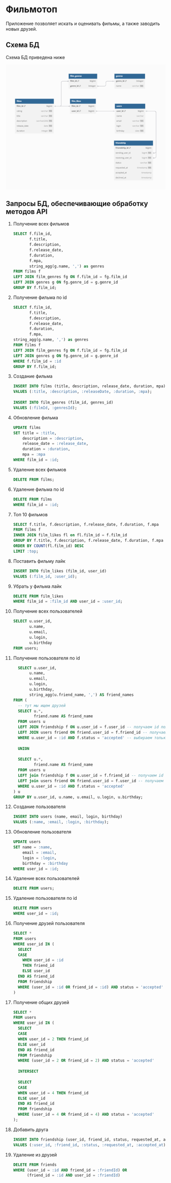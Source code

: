 # Фильмотоп

Приложение позволяет искать и оценивать фильмы, а также заводить новых друзей.

## Схема БД

Схема БД приведена ниже

![DB Schema](assets/filmorate.png)

## Запросы БД, обеспечивающие обработку методов API

1. Получение всех фильмов
    ```sql
    SELECT f.film_id,
           f.title,
           f.description,
           f.release_date,
           f.duration,
           f.mpa,
           string_agg(g.name, ',') as genres
    FROM films f
    LEFT JOIN film_genres fg ON f.film_id = fg.film_id 
    LEFT JOIN genres g ON fg.genre_id = g.genre_id
    GROUP BY f.film_id;
    ```
1. Получение фильма по id
    ```sql
    SELECT f.film_id,
           f.title,
           f.description,
           f.release_date,
           f.duration,
           f.mpa,
    string_agg(g.name, ',') as genres
    FROM films f
    LEFT JOIN film_genres fg ON f.film_id = fg.film_id
    LEFT JOIN genres g ON fg.genre_id = g.genre_id
    WHERE f.film_id = :id 
    GROUP BY f.film_id;
    ```
1. Создание фильма
    ```sql
    INSERT INTO films (title, description, release_date, duration, mpa)
    VALUES (:title, :description, :releaseDate, :duration, :mpa);
   
    INSERT INTO film_genres (film_id, genres_id) 
    VALUES (:filmId, :genresId);
    ```
1. Обновление фильма
    ```sql
    UPDATE films 
    SET title = :title, 
        description = :description, 
        release_date = :release_date, 
        duration = :duration, 
        mpa = :mpa
    WHERE film_id = :id;
    ```
1. Удаление всех фильмов
    ```sql
    DELETE FROM films;
    ```
1. Удаление фильма по id
    ```sql
    DELETE FROM films
    WHERE film_id = :id;
    ```
1. Топ 10 фильмов
    ```sql
    SELECT f.title, f.description, f.release_date, f.duration, f.mpa
    FROM films f
    INNER JOIN film_likes fl on fl.film_id = f.film_id
    GROUP BY f.title, f.description, f.release_date, f.duration, f.mpa
    ORDER BY COUNT(fl.film_id) DESC
    LIMIT :top;
    ```
1. Поставить фильму лайк
    ```sql
    INSERT INTO film_likes (film_id, user_id) 
    VALUES (:film_id, :user_id);
    ```
1. Убрать у фильма лайк
    ```sql
    DELETE FROM film_likes
    WHERE film_id = :film_id AND user_id = :user_id;
    ```
1. Получение всех пользователей
    ```sql
    SELECT u.user_id,
           u.name,
           u.email,
           u.login,
           u.birthday
    FROM users;
    ```
1. Получение пользователя по id
    ```sql
      SELECT u.user_id, 
           u.name, 
           u.email, 
           u.login, 
           u.birthday, 
           string_agg(u.friend_name, ',') AS friend_names 
    FROM (
      -- тут мы ищем друзей
      SELECT u.*, 
             friend.name AS friend_name
      FROM users u
      LEFT JOIN friendship f ON u.user_id = f.user_id -- получаем id пользователей, которым u послал запрос дружбы
      LEFT JOIN users friend ON friend.user_id = f.friend_id -- получаем пользователей, которым u послал запрос дружбы
      WHERE u.user_id = :id AND f.status = 'accepted' -- выбираем только
      
      UNION
      
      SELECT u.*, 
             friend.name AS friend_name
      FROM users u
      LEFT join friendship f ON u.user_id = f.friend_id -- получаем id пользователей, которые послали u запрос дружбы
      LEFT join users friend ON friend.user_id = f.user_id -- получаем пользователей, которые послали u запрос дружбы
      WHERE u.user_id = :id AND f.status = 'accepted'
    ) u
    GROUP BY u.user_id, u.name, u.email, u.login, u.birthday;
    ```
1. Создание пользователя
    ```sql
    INSERT INTO users (name, email, login, birthday)
    VALUES (:name, :email, :login, :birthday);
    ```
1. Обновление пользователя
    ```sql
    UPDATE users 
    SET name = :name, 
        email = :email, 
        login = :login, 
        birthday = :birthday
    WHERE user_id = :id;
    ```
1. Удаление всех пользователей
    ```sql
    DELETE FROM users;
    ```
1. Удаление пользователя по id
    ```sql
    DELETE FROM users
    WHERE user_id = :id;
    ```
1. Получение друзей пользователя
    ```sql
    SELECT * 
    FROM users 
    WHERE user_id IN (
      SELECT 
      CASE 
        WHEN user_id = :id 
        THEN friend_id 
        ELSE user_id 
      END AS friend_id
      FROM friendship
      WHERE (user_id = :id OR friend_id = :id) AND status = 'accepted'
    )
    ```
1. Получение общих друзей
   ```sql
   SELECT *
   FROM users
   WHERE user_id IN (
     SELECT
     CASE
     WHEN user_id = 2 THEN friend_id
     ELSE user_id
     END AS friend_id
     FROM friendship
     WHERE (user_id = 2 OR friend_id = 2) AND status = 'accepted'
   
     INTERSECT
   
     SELECT
     CASE
     WHEN user_id = 4 THEN friend_id
     ELSE user_id
     END AS friend_id
     FROM friendship
     WHERE (user_id = 4 OR friend_id = 4) AND status = 'accepted'
   );
   ```
1. Добавить друга
    ```sql
    INSERT INTO friendship (user_id, friend_id, status, requested_at, accepted_at)
    VALUES (:user_id, :friend_id, :status, :requested_at, :accepted_at);
    ```
1. Удаление из друзей 
    ```sql
    DELETE FROM friends
    WHERE (user_id = :id AND friend_id = :friendId) OR 
          (friend_id = :id AND user_id = :friendId)
    ```